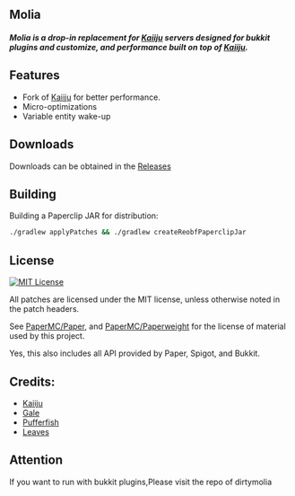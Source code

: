 ## Molia

<h5>Molia is a drop-in replacement for <a href="https://github.com/KaiijuMC/Kaiiju">Kaiiju</a> servers designed for bukkit plugins and customize, and performance built on top of <a href="https://github.com/KaiijuMC/Kaiiju">Kaiiju</a>.</h5>
</div>

## Features
- Fork of [Kaiiju](https://github.com/KaiijuMC/Kaiiju) for better performance.
- Micro-optimizations
- Variable entity wake-up
  
## Downloads

Downloads can be obtained in the [Releases](https://github.com/Molia/Molia/releases)


## Building

Building a Paperclip JAR for distribution:

```bash
./gradlew applyPatches && ./gradlew createReobfPaperclipJar
```


## License
[![MIT License](https://img.shields.io/github/license/Era4FunMc/Molia?style=flat-square)](LICENSE)

All patches are licensed under the MIT license, unless otherwise noted in the patch headers.

See [PaperMC/Paper](https://github.com/PaperMC/Paper), and [PaperMC/Paperweight](https://github.com/PaperMC/paperweight) for the license of material used by this project.

Yes, this also includes all API provided by Paper, Spigot, and Bukkit.


Credits:
-------------
- [Kaiiju](https://github.com/KaiijuMC/Kaiiju)
- [Gale](https://github.com/GaleMC/Gale)
- [Pufferfish](https://github.com/pufferfish-gg/pufferfish/)
- [Leaves](https://github.com/LeavesMC/Leaves)

## Attention
If you want to run with bukkit plugins,Please visit the repo of dirtymolia

